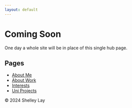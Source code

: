 ```yaml
---
layout: default
---
```


# Coming Soon

One day a whole site will be in place of this single hub page.

## Pages

* [About Me](/about-me)
* [About Work](/about-work)
* [Interests](/interests)
* [Uni Projects](/uni-projects)

&copy; 2024 Shelley Lay